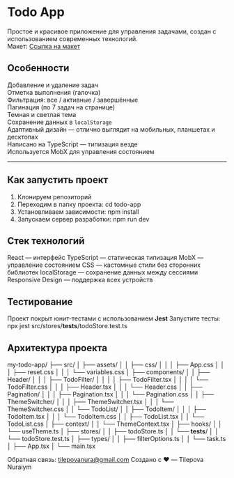 # Todo App
Простое и красивое приложение для управления задачами, создан с использованием современных технологий.  
Макет: [Ссылка на макет](https://www.dropbox.com/scl/fi/gt739pzayd1qenkanl8ob/todo.png?rlkey=fpomv7cgkts9lz8xatpl4i2of&st=3bwcfuw0&dl=0)

## Особенности
Добавление и удаление задач  
Отметка выполнения (галочка)  
Фильтрация: все / активные / завершённые  
Пагинация (по 7 задач на странице)  
Темная и светлая тема  
Сохранение данных в `localStorage`  
Адаптивный дизайн — отлично выглядит на мобильных, планшетах и десктопах  
Написано на TypeScript — типизация везде  
Используется MobX для управления состоянием  

---

##  Как запустить проект
1. Клонируем репозиторий
2. Переходим в папку проекта: cd todo-app
3. Установливаем зависимости: npm install
4. Запускаем сервер разработки: npm run dev

## Стек технологий
React — интерфейс
TypeScript — статическая типизация
MobX — управление состоянием
CSS — кастомные стили без сторонних библиотек
localStorage — сохранение данных между сессиями
Responsive Design — поддержка всех устройств

## Тестирование
Проект покрыт юнит-тестами с использованием **Jest**
Запустите тесты: npx jest src/stores/__tests__/todoStore.test.ts

## Архитектура проекта
my-todo-app/
├── src/
│   ├── assets/
│   │   ├── css/
│   │   │   ├── App.css
│   │   │   ├── reset.css
│   │   │   └── variables.css
│   ├── components/
│   │   ├── Header/
│   │   │   ├── TodoFilter/
│   │   │   │   ├── TodoFilter.tsx
│   │   │   │   └── TodoFilter.css
│   │   │   ├── Header.tsx
│   │   │   └── Header.css
│   │   ├── Pagination/
│   │   │   ├── Pagination.tsx
│   │   │   └── Pagination.css
│   │   ├── ThemeSwitcher/
│   │   │   ├── ThemeSwitcher.tsx
│   │   │   └── ThemeSwitcher.css
│   │   └── TodoList/
│   │       ├── TodoItem/
│   │       │   ├── TodoItem.tsx
│   │       │   └── TodoItem.css
│   │       ├── TodoList.tsx
│   │       └── TodoList.css
│   ├── context/
│   │   └── ThemeContext.tsx
│   ├── hooks/
│   │   └── useTheme.ts
│   ├── stores/
│   │   ├── todoStore.ts
│   │   └── __tests__/
│   │       └── todoStore.test.ts
│   ├── types/
│   │   ├── filterOptions.ts
│   │   └── task.ts
│   ├── App.tsx
│   └── main.tsx

Обратная связь: tilepovanura@gmail.com
Создано с ❤️ — Tilepova Nuraiym